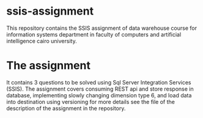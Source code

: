 # ssis-assignment
This repository contains the SSIS assignment of data warehouse course for information systems department in faculty of computers and artificial intelligence cairo university. 

# The assignment 
It contains 3 questions to be solved using Sql Server Integration Services (SSIS). The assignment covers consuming REST api and store response in database, implementing slowly changing dimension type 6, and load data into destination using versioning for more details see the file of the description of the assignment in the repository.
